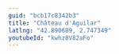 ```yaml
---
guid: "bcb17c8342b3"
title: "Château d'Aguilar"
latlng: "42.890689, 2.747349"
youtubeId: "kwhz8V82aFo" 
---
```

